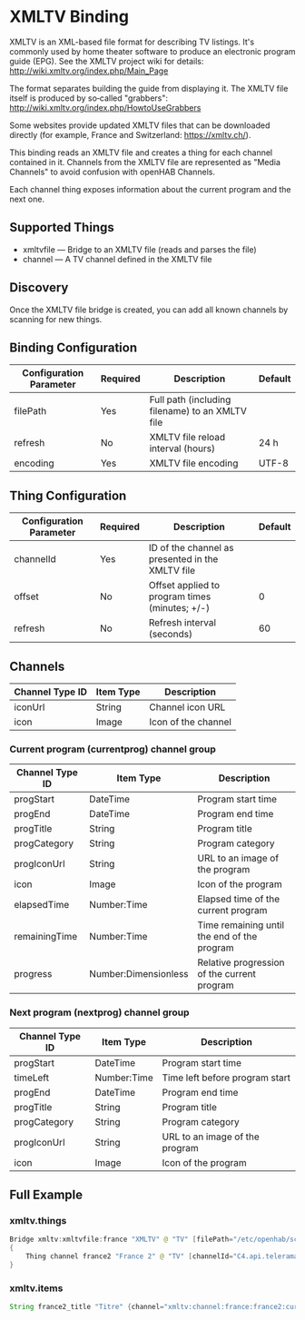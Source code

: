 # XMLTV Binding

XMLTV is an XML-based file format for describing TV listings.
It's commonly used by home theater software to produce an electronic program guide (EPG).
See the XMLTV project wiki for details: <http://wiki.xmltv.org/index.php/Main_Page>

The format separates building the guide from displaying it.
The XMLTV file itself is produced by so‑called "grabbers": <http://wiki.xmltv.org/index.php/HowtoUseGrabbers>

Some websites provide updated XMLTV files that can be downloaded directly (for example, France and Switzerland: <https://xmltv.ch/>).

This binding reads an XMLTV file and creates a thing for each channel contained in it.
Channels from the XMLTV file are represented as "Media Channels" to avoid confusion with openHAB Channels.

Each channel thing exposes information about the current program and the next one.

## Supported Things

- xmltvfile — Bridge to an XMLTV file (reads and parses the file)
- channel — A TV channel defined in the XMLTV file

## Discovery

Once the XMLTV file bridge is created, you can add all known channels by scanning for new things.

## Binding Configuration

| Configuration Parameter | Required | Description                                    | Default |
|-------------------------|----------|------------------------------------------------|---------|
| filePath                | Yes      | Full path (including filename) to an XMLTV file |         |
| refresh                 | No       | XMLTV file reload interval (hours)              | 24 h    |
| encoding                | Yes      | XMLTV file encoding                              | UTF-8   |

## Thing Configuration

| Configuration Parameter | Required | Description                                          | Default |
|-------------------------|----------|------------------------------------------------------|---------|
| channelId               | Yes      | ID of the channel as presented in the XMLTV file     |         |
| offset                  | No       | Offset applied to program times (minutes; +/-)       | 0       |
| refresh                 | No       | Refresh interval (seconds)                           | 60      |

## Channels

| Channel Type ID | Item Type | Description              |
|-----------------|-----------|--------------------------|
| iconUrl         | String    | Channel icon URL         |
| icon            | Image     | Icon of the channel      |

### Current program (currentprog) channel group

| Channel Type ID | Item Type            | Description                                 |
|-----------------|----------------------|---------------------------------------------|
| progStart       | DateTime             | Program start time                          |
| progEnd         | DateTime             | Program end time                            |
| progTitle       | String               | Program title                               |
| progCategory    | String               | Program category                            |
| progIconUrl     | String               | URL to an image of the program              |
| icon            | Image                | Icon of the program                         |
| elapsedTime     | Number:Time          | Elapsed time of the current program         |
| remainingTime   | Number:Time          | Time remaining until the end of the program |
| progress        | Number:Dimensionless | Relative progression of the current program |

### Next program (nextprog) channel group

| Channel Type ID | Item Type  | Description                        |
|-----------------|------------|------------------------------------|
| progStart       | DateTime   | Program start time                 |
| timeLeft        | Number:Time| Time left before program start     |
| progEnd         | DateTime   | Program end time                   |
| progTitle       | String     | Program title                      |
| progCategory    | String     | Program category                   |
| progIconUrl     | String     | URL to an image of the program     |
| icon            | Image      | Icon of the program                |

## Full Example

### xmltv.things

```java
Bridge xmltv:xmltvfile:france "XMLTV" @ "TV" [filePath="/etc/openhab/scripts/tvguide.xml"]
{
    Thing channel france2 "France 2" @ "TV" [channelId="C4.api.telerama.fr", offset=0, refresh=60]
}
```

### xmltv.items

```java
String france2_title "Titre" {channel="xmltv:channel:france:france2:currentprog#progTitle"}
```
